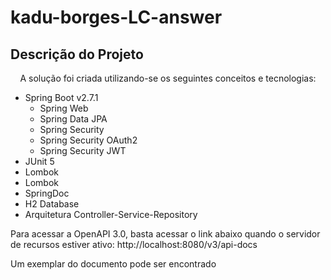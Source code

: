 # kadu-borges-LC-answer

## Descrição do Projeto
<p align="center">
A solução foi criada utilizando-se os seguintes conceitos e tecnologias:
<ul>
  <li>Spring Boot v2.7.1
    <ul>
      <li>Spring Web</li>
      <li>Spring Data JPA</li>
      <li>Spring Security</li>
      <li>Spring Security OAuth2</li>
      <li>Spring Security JWT</li>
    </ul>
  </li>
  <li>JUnit 5</li>
  <li>Lombok</li>
  <li>Lombok</li>
  <li>SpringDoc</li>
  <li>H2 Database</li>
  <li>Arquitetura Controller-Service-Repository</li>
</ul>
</p>

Para acessar a OpenAPI 3.0, basta acessar o link abaixo quando o servidor de recursos estiver ativo:
http://localhost:8080/v3/api-docs

Um exemplar do documento pode ser encontrado
